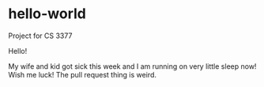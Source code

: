 # hello-world
Project for CS 3377

Hello!

My wife and kid got sick this week and I am running on very little sleep now!
Wish me luck!
The pull request thing is weird.
